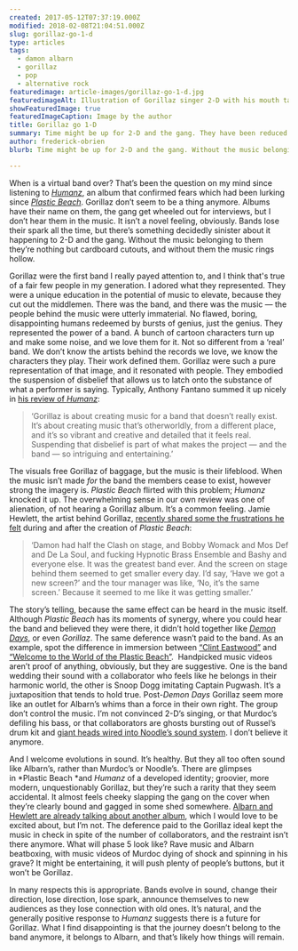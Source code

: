```yaml
---
created: 2017-05-12T07:37:19.000Z
modified: 2018-02-08T21:04:51.000Z
slug: gorillaz-go-1-d
type: articles
tags:
  - damon albarn
  - gorillaz
  - pop
  - alternative rock
featuredimage: article-images/gorillaz-go-1-d.jpg
featuredimageAlt: Illustration of Gorillaz singer 2-D with his mouth taped shut
showFeaturedImage: true
featuredImageCaption: Image by the author
title: Gorillaz go 1-D
summary: Time might be up for 2-D and the gang. They have been reduced to cardboard cutouts, and without them the Gorillaz sound rings hollow
author: frederick-obrien
blurb: Time might be up for 2-D and the gang. Without the music belonging to them they’re nothing but cardboard cutouts, and without them the music rings hollow. 

---
```


When is a virtual band over? That’s been the question on my mind since listening to [*Humanz*](/reviews/gorillaz-humanz/), an album that confirmed fears which had been lurking since [*Plastic Beach*](/reviews/gorillaz-plastic-beach/). Gorillaz don’t seem to be a thing anymore. Albums have their name on them, the gang get wheeled out for interviews, but I don’t hear them in the music. It isn’t a novel feeling, obviously. Bands lose their spark all the time, but there’s something decidedly sinister about it happening to 2-D and the gang. Without the music belonging to them they’re nothing but cardboard cutouts, and without them the music rings hollow.

Gorillaz were the first band I really payed attention to, and I think that's true of a fair few people in my generation. I adored what they represented. They were a unique education in the potential of music to elevate, because they cut out the middlemen. There was the band, and there was the music — the people behind the music were utterly immaterial. No flawed, boring, disappointing humans redeemed by bursts of genius, just the genius. They represented the power of a band. A bunch of cartoon characters turn up and make some noise, and we love them for it. Not so different from a ‘real’ band. We don’t know the artists behind the records we love, we know the characters they play. Their work defined them. Gorillaz were such a pure representation of that image, and it resonated with people. They embodied the suspension of disbelief that allows us to latch onto the substance of what a performer is saying. Typically, Anthony Fantano summed it up nicely in [his review of *Humanz*](https://www.youtube.com/watch?v=Uooqk3B0kC4):

> ‘Gorillaz is about creating music for a band that doesn’t really exist. It’s about creating music that’s otherworldly, from a different place, and it’s so vibrant and creative and detailed that it feels real. Suspending that disbelief is part of what makes the project — and the band — so intriguing and entertaining.’

The visuals free Gorillaz of baggage, but the music is their lifeblood. When the music isn’t made *for* the band the members cease to exist, however strong the imagery is. *Plastic Beach* flirted with this problem; *Humanz* knocked it up. The overwhelming sense in our own review was one of alienation, of not hearing a Gorillaz album. It’s a common feeling. Jamie Hewlett, the artist behind Gorillaz, [recently shared some the frustrations he felt](https://www.theguardian.com/music/2017/apr/30/damon-albarn-and-jamie-hewlett-we-fight-over-everything-gorillaz-humanz-interview) during and after the creation of *Plastic Beach*:

> ‘Damon had half the Clash on stage, and Bobby Womack and Mos Def and De La Soul, and fucking Hypnotic Brass Ensemble and Bashy and everyone else. It was the greatest band ever. And the screen on stage behind them seemed to get smaller every day. I’d say, ‘Have we got a new screen?’ and the tour manager was like, ‘No, it’s the same screen.’ Because it seemed to me like it was getting smaller.’

The story’s telling, because the same effect can be heard in the music itself. Although *Plastic Beach* has its moments of synergy, where you could hear the band and believed they were there, it didn’t hold together like [*Demon Days*](/reviews/gorillaz-demon-days/), or even *Gorillaz*. The same deference wasn’t paid to the band. As an example, spot the difference in immersion between [“Clint Eastwood”](https://www.youtube.com/watch?v=UclCCFNG9q4) and [“Welcome to the World of the Plastic Beach”](https://www.youtube.com/watch?v=p0OVD0_YJnU).
­
Handpicked music videos aren’t proof of anything, obviously, but they are suggestive. One is the band wedding their sound with a collaborator who feels like he belongs in their harmonic world, the other is Snoop Dogg imitating Captain Pugwash. It’s a juxtaposition that tends to hold true. Post-*Demon Days* Gorillaz seem more like an outlet for Albarn’s whims than a force in their own right. The group don’t control the music. I’m not convinced 2-D’s singing, or that Murdoc’s defiling his bass, or that collaborators are ghosts bursting out of Russel’s drum kit and [giant heads wired into Noodle’s sound system](https://www.youtube.com/watch?v=uAOR6ib95kQ). I don’t believe it anymore.

And I welcome evolutions in sound. It’s healthy. But they all too often sound like Albarn’s, rather than Murdoc’s or Noodle’s. There are glimpses in *Plastic Beach *and *Humanz* of a developed identity; groovier, more modern, unquestionably Gorillaz, but they’re such a rarity that they seem accidental. It almost feels cheeky slapping the gang on the cover when they’re clearly bound and gagged in some shed somewhere. [Albarn and Hewlett are already talking about another album](https://www.youtube.com/watch?v=GQXGGDXlE18&feature=youtu.be&t=25m40s), which I would love to be excited about, but I’m not. The deference paid to the Gorillaz ideal kept the music in check in spite of the number of collaborators, and the restraint isn’t there anymore. What will phase 5 look like? Rave music and Albarn beatboxing, with music videos of Murdoc dying of shock and spinning in his grave? It might be entertaining, it will push plenty of people’s buttons, but it won’t be Gorillaz.

In many respects this is appropriate. Bands evolve in sound, change their direction, lose direction, lose spark, announce themselves to new audiences as they lose connection with old ones. It’s natural, and the generally positive response to *Humanz* suggests there is a future for Gorillaz. What I find disappointing is that the journey doesn’t belong to the band anymore, it belongs to Albarn, and that’s likely how things will remain.